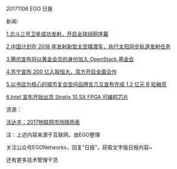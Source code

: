20171106 EGO 日报

新闻:

[1.北斗三号卫星成功发射，开启全球组网序幕](http://tech.sina.com.cn/2017-11-06/doc-ifynmzrs7319921.shtml)

[2.中国计划在 2018 年发射新型太空摆渡车，执行太阳同步轨道发射任务](http://tech.ifeng.com/a/20171106/44746080_0.shtml)

[3.腾讯宣布将以黄金会员的身份加入 OpenStack 基金会](https://www.oschina.net/news/90324/tencent-joins-the-openstack-foundation-as-a-gold-member)

[4.苏宁宣布 200 亿入股恒大，双方开启全面合作](http://tech.sina.com.cn/i/2017-11-06/doc-ifynmzrs7468478.shtml)

[5.以书店为核心的城市复合空间品牌言几又宣布完成 1.2 亿元 B 轮融资](https://www.chinaventure.com.cn/cmsmodel/news/detail/320960.shtml)

[6.Intel 宣布开始出货 Stratix 10 SX FPGA 可编程芯片](http://www.cnbeta.com/articles/tech/667469.htm)

资源：

[沃达丰：2017物联网市场晴雨表](http://www.199it.com/archives/650416.html)


注：上述内容来源于互联网，由EGO整理

关注公众号EGONetworks，回复“日报”，获取文字版日报内容~

还有更多技术管理干货
